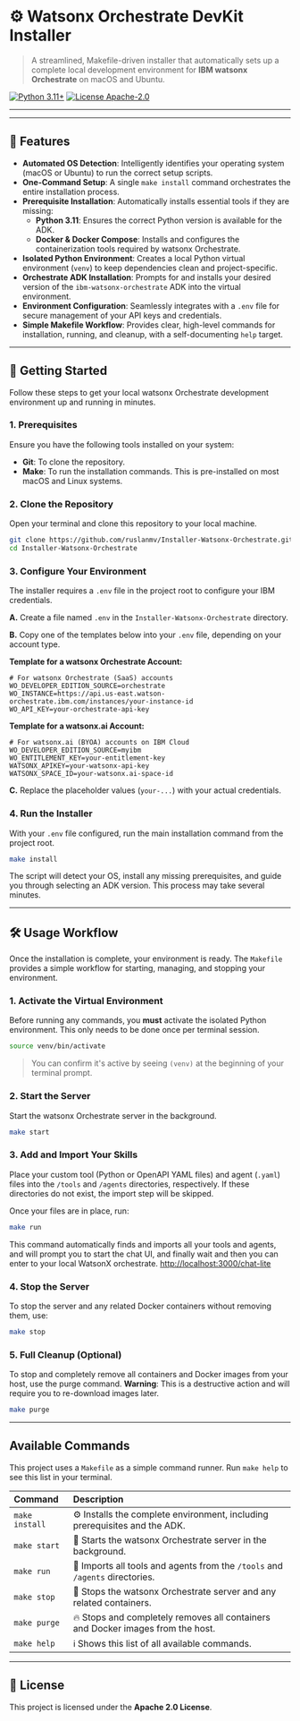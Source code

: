 # ⚙️ Watsonx Orchestrate DevKit Installer

> A streamlined, Makefile-driven installer that automatically sets up a complete local development environment for **IBM watsonx Orchestrate** on macOS and Ubuntu.

[](https://www.google.com/search?q=)
[![Python 3.11+](https://img.shields.io/badge/python-3.11%2B-blue)]()
[![License Apache-2.0](https://img.shields.io/badge/license-Apache%202.0-blue)]()


-----

-----

## 🚀 Features

  * **Automated OS Detection**: Intelligently identifies your operating system (macOS or Ubuntu) to run the correct setup scripts.
  * **One-Command Setup**: A single `make install` command orchestrates the entire installation process.
  * **Prerequisite Installation**: Automatically installs essential tools if they are missing:
      * **Python 3.11**: Ensures the correct Python version is available for the ADK.
      * **Docker & Docker Compose**: Installs and configures the containerization tools required by watsonx Orchestrate.
  * **Isolated Python Environment**: Creates a local Python virtual environment (`venv`) to keep dependencies clean and project-specific.
  * **Orchestrate ADK Installation**: Prompts for and installs your desired version of the `ibm-watsonx-orchestrate` ADK into the virtual environment.
  * **Environment Configuration**: Seamlessly integrates with a `.env` file for secure management of your API keys and credentials.
  * **Simple Makefile Workflow**: Provides clear, high-level commands for installation, running, and cleanup, with a self-documenting `help` target.

-----

## 🏁 Getting Started

Follow these steps to get your local watsonx Orchestrate development environment up and running in minutes.

### 1\. Prerequisites

Ensure you have the following tools installed on your system:

  * **Git**: To clone the repository.
  * **Make**: To run the installation commands. This is pre-installed on most macOS and Linux systems.

### 2\. Clone the Repository

Open your terminal and clone this repository to your local machine.

```bash
git clone https://github.com/ruslanmv/Installer-Watsonx-Orchestrate.git
cd Installer-Watsonx-Orchestrate
```

### 3\. Configure Your Environment

The installer requires a `.env` file in the project root to configure your IBM credentials.

**A.** Create a file named `.env` in the `Installer-Watsonx-Orchestrate` directory.

**B.** Copy one of the templates below into your `.env` file, depending on your account type.

**Template for a watsonx Orchestrate Account:**

```env
# For watsonx Orchestrate (SaaS) accounts
WO_DEVELOPER_EDITION_SOURCE=orchestrate
WO_INSTANCE=https://api.us-east.watson-orchestrate.ibm.com/instances/your-instance-id
WO_API_KEY=your-orchestrate-api-key
```

**Template for a watsonx.ai Account:**

```env
# For watsonx.ai (BYOA) accounts on IBM Cloud
WO_DEVELOPER_EDITION_SOURCE=myibm
WO_ENTITLEMENT_KEY=your-entitlement-key
WATSONX_APIKEY=your-watsonx-api-key
WATSONX_SPACE_ID=your-watsonx.ai-space-id
```

**C.** Replace the placeholder values (`your-...`) with your actual credentials.

### 4\. Run the Installer

With your `.env` file configured, run the main installation command from the project root.

```bash
make install
```

The script will detect your OS, install any missing prerequisites, and guide you through selecting an ADK version. This process may take several minutes.

-----

## 🛠️ Usage Workflow

Once the installation is complete, your environment is ready. The `Makefile` provides a simple workflow for starting, managing, and stopping your environment.

### 1\. Activate the Virtual Environment

Before running any commands, you **must** activate the isolated Python environment. This only needs to be done once per terminal session.

```bash
source venv/bin/activate
```

> You can confirm it's active by seeing `(venv)` at the beginning of your terminal prompt.

### 2\. Start the Server

Start the watsonx Orchestrate server in the background.

```bash
make start
```

### 3\. Add and Import Your Skills

Place your custom tool (Python or OpenAPI YAML files) and agent (`.yaml`) files into the `/tools` and `/agents` directories, respectively. If these directories do not exist, the import step will be skipped.

Once your files are in place, run:

```bash
make run
```

This command automatically finds and imports all your tools and agents, and will prompt you to start the chat UI, and finally wait and then you can enter to your local WatsonX orchestrate.
[http://localhost:3000/chat-lite](http://localhost:3000/chat-lite)

### 4\. Stop the Server

To stop the server and any related Docker containers without removing them, use:

```bash
make stop
```

### 5\. Full Cleanup (Optional)

To stop and completely remove all containers and Docker images from your host, use the purge command. **Warning**: This is a destructive action and will require you to re-download images later.

```bash
make purge
```

-----

## Available Commands

This project uses a `Makefile` as a simple command runner. Run `make help` to see this list in your terminal.

| Command | Description |
| :------------- | :--------------------------------------------------------------------------------- |
| `make install` | ⚙️ Installs the complete environment, including prerequisites and the ADK. |
| `make start` | 🚀 Starts the watsonx Orchestrate server in the background. |
| `make run` | 🏃 Imports all tools and agents from the `/tools` and `/agents` directories. |
| `make stop` | 🛑 Stops the watsonx Orchestrate server and any related containers. |
| `make purge` | 🔥 Stops and completely removes all containers and Docker images from the host. |
| `make help` | ℹ️ Shows this list of all available commands. |

-----

## 📜 License

This project is licensed under the **Apache 2.0 License**.
